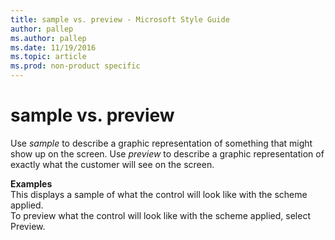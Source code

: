 ```yaml
---
title: sample vs. preview - Microsoft Style Guide
author: pallep
ms.author: pallep
ms.date: 11/19/2016
ms.topic: article
ms.prod: non-product specific
---
```


# sample vs. preview

Use *sample* to describe a graphic representation of something that might show up on the screen. Use *preview* to describe a graphic representation of exactly what the customer will see on the screen.

**Examples**  
This displays a sample of what the control will look like with the scheme applied.  
To preview what the control will look like with the scheme applied, select Preview.
